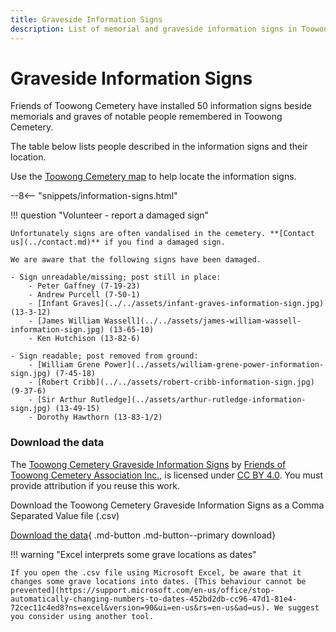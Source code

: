 ```yaml
---
title: Graveside Information Signs
description: List of memorial and graveside information signs in Toowong Cemetery 
---
```


# Graveside Information Signs

Friends of Toowong Cemetery have installed 50 information signs beside memorials and graves of notable people remembered in Toowong Cemetery.

<!--
![information sign](../assets/information sign.jpg){ width="32.33%"  class="full-width" }
-->

The table below lists people described in the information signs and their location.

Use the <a href="../../assets/toowong-cemetery-map-large.jpg" target="_blank" title="View the map in a new tab">Toowong Cemetery map</a> to help locate the information signs.

--8<-- "snippets/information-signs.html"

!!! question "Volunteer - report a damaged sign"

    Unfortunately signs are often vandalised in the cemetery. **[Contact us](../contact.md)** if you find a damaged sign.

    We are aware that the following signs have been damaged.

    - Sign unreadable/missing; post still in place:
        - Peter Gaffney (7-19-23)
        - Andrew Purcell (7-50-1)
        - [Infant Graves](../../assets/infant-graves-information-sign.jpg) (13-3-12)
        - [James William Wassell](../../assets/james-william-wassell-information-sign.jpg) (13-65-10)
        - Ken Hutchison (13-82-6)
        
    - Sign readable; post removed from ground:
        - [William Grene Power](../assets/william-grene-power-information-sign.jpg) (7-45-18)
        - [Robert Cribb](../../assets/robert-cribb-information-sign.jpg) (9-37-6)
        - [Sir Arthur Rutledge](../assets/arthur-rutledge-information-sign.jpg) (13-49-15)
        - Dorothy Hawthorn (13-83-1/2)

<!-- also Prentice sign, Meville post,  -->


### Download the data

The [Toowong Cemetery Graveside Information Signs](information-signs.md) by [Friends of Toowong Cemetery Association Inc.](../index.md), is licensed under [CC BY 4.0](https://creativecommons.org/licenses/by/4.0/). You must provide attribution if you reuse this work.

Download the Toowong Cemetery Graveside Information Signs as a Comma Separated Value file</a> (.csv)

[Download the data][data]{ .md-button .md-button--primary download}

[data]: ../../assets/data/information-signs.csv


!!! warning "Excel interprets some grave locations as dates"

    If you open the .csv file using Microsoft Excel, be aware that it changes some grave locations into dates. [This behaviour cannot be prevented](https://support.microsoft.com/en-us/office/stop-automatically-changing-numbers-to-dates-452bd2db-cc96-47d1-81e4-72cec11c4ed8?ns=excel&version=90&ui=en-us&rs=en-us&ad=us). We suggest you consider using another tool.